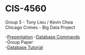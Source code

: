 # CIS-4560
Group 5 - Tony Lieu / Kevin Chea  
Chicago Crimes - Big Data Project

-[Presentation](https://github.com/Tonylieu833/CIS-4560/blob/master/Term%20Project%20v2.pptx)
-[Database Commands](https://github.com/Tonylieu833/CIS-4560/blob/master/Database%20Commands)  
-Group Paper  
-[Database Tutorial](https://github.com/Tonylieu833/CIS-4560/blob/master/Chicago%20Crimes%20Tutorial%20%20-%20Group%205.docx)

